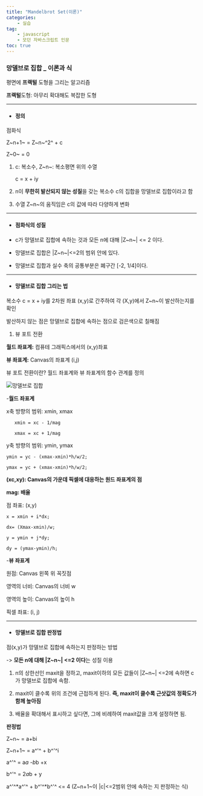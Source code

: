 ```yaml
---
title: "Mandelbrot Set(이론)"
categories:
    - 실습
tag:
    - javascript
    - 모던 자바스크립트 인문
toc: true
---
```


### 망델브로 집합 _ 이론과 식 

평면에 **프랙털** 도형을 그리는 알고리즘

**프랙털**도형: 아무리 확대해도 복잡한 도형

---

* #### 정의

점화식
   
Z~n+1~ = Z~n~^2^ + c 

Z~0~ = 0 


1. c: 복소수, Z~n~: 복소평면 위의 수열

    c = x + iy

2. n이 **무한히 발산되지 않는 성질**을 갖는 복소수 c의 집합을 망델브로 집합이라고 함


3. 수열 Z~n~의 움직임은 c의 값에 따라 다양하게 변화

---

* #### 점화식의 성질 

- c가 망델브로 집합에 속하는 것과 모든 n에 대해 |Z~n~| <= 2 이다.

- 망델브로 집합은 |Z~n~|<=2의 범위 안에 있다.

- 망델브로 집합과 실수 축의 공통부분은 폐구간 [-2, 1/4]이다.

---

* #### 망델브로 집합 그리는 법

복소수 c = x + iy를 2차원 좌표 (x,y)로 간주하여 각 (X,y)에서 Z~n~이 발산하는지를 확인 

발산하지 않는 점은 망델브로 집합에 속하는 점으로 검은색으로 칠해짐 

1. 뷰 포트 전환

**월드 좌표계:** 컴퓨테 그래픽스에서의 (x,y)좌표

**뷰 좌표계:** Canvas의 좌표계 (i,j)

뷰 포트 전환이란? 월드 좌표계와 뷰 좌표계의 함수 관계를 정의


![망델브로 집합](https://user-images.githubusercontent.com/83913407/126896899-dde720e2-c015-40c1-a19d-7ed91230a406.jpg)

-**월드 좌표계**

x축 방향의 범위: xmin, xmax

       xmin = xc - 1/mag

       xmax = xc + 1/mag

y축 방향의 범위: ymin, ymax

    ymin = yc - (xmax-xmin)*h/w/2;

    ymax = yc + (xmax-xmin)*h/w/2;

**(xc,xy): Canvas의 가운데 픽셀에 대응하는 원드 좌표계의 점**

**mag: 배율**

점 좌표: (x,y)


    x = xmin + i*dx;

    dx= (Xmax-xmin)/w;

    y = ymin + j*dy;

    dy = (ymax-ymin)/h;


-**뷰 좌표계**

원점: Canvas 왼쪽 위 꼭짓점 

영역의 너비: Canvas의 너비 w

영역의 높이: Canvas의 높이 h

픽셀 좌표: (i, j)

---

* #### 망델브로 집합 판정법

점(x,y)가 망델브로 집합에 속하는지 판정하는 방법

-> **모든 n에 대해 |Z~n~| <=2 이다**는 성질 이용

1. n의 상한선인 maxit을 정하고, maxit이하의 모든 값들이 |Z~n~| <=2에 속하면 c가 망델브로 집합에 속함.


2. maxit이 클수록 위의 조건에 근접하게 된다. **즉, maxit이 클수록 근삿값의 정확도가 함께 높아짐**


3. 배율을 확대해서 표시하고 싶다면, 그에 비례하여 maxit값을 크게 설정하면 됨.



**판정법**

Z~n~ = a+bi

Z~n+1~ = a^'^ + b^'^i

a^'^ = a*a -b*b +x 

b^'^ = 2*a*b + y

a^'^*a^'^ + b^'^*b^'^ <= 4 (Z~n+1~이 |c|<=2범위 안에 속하는 지 판정하는 식)